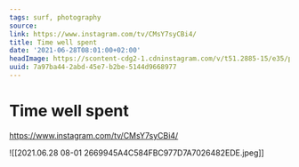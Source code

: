 ```yaml
---
tags: surf, photography
source:
link: https://www.instagram.com/tv/CMsY7syCBi4/
title: Time well spent
date: '2021-06-28T08:01:00+02:00'
headImage: https://scontent-cdg2-1.cdninstagram.com/v/t51.2885-15/e35/p1080x1080/162880359_1370606396642567_2302040915790001897_n.jpg?_nc_ht=scontent-cdg2-1.cdninstagram.com&_nc_cat=111&_nc_ohc=fiEnCJYEi5EAX_zWVEF&edm=ADECaisBAAAA&ccb=7-4&oh=529b771f98409971a3041202969ea178&oe=617D69CB&_nc_sid=ca78b6
uuid: 7a97ba44-2abd-45e7-b2be-5144d9668977
---
```


# Time well spent
https://www.instagram.com/tv/CMsY7syCBi4/

![[2021.06.28 08-01 2669945A4C584FBC977D7A7026482EDE.jpeg]]
